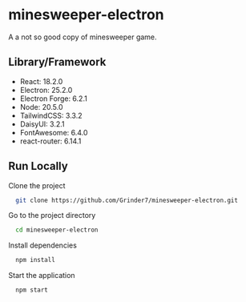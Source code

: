
# minesweeper-electron

A a not so good copy of minesweeper game.



## Library/Framework
- React: 18.2.0
- Electron: 25.2.0
- Electron Forge: 6.2.1
- Node: 20.5.0
- TailwindCSS: 3.3.2
- DaisyUI: 3.2.1
- FontAwesome: 6.4.0
- react-router: 6.14.1
## Run Locally

Clone the project

```bash
  git clone https://github.com/Grinder7/minesweeper-electron.git
```

Go to the project directory

```bash
  cd minesweeper-electron
```

Install dependencies

```bash
  npm install
```

Start the application

```bash
  npm start
```


